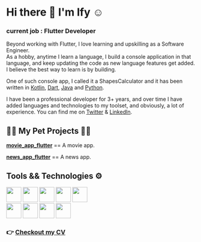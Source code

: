 # Hi there 👋 I'm Ify :relaxed:
### current job : Flutter Developer

Beyond working with Flutter, I love learning and upskilling as a Software Engineer.  
As a hobby, anytime I learn a language, I build a console application in that language, and keep updating the code as new language features get added. I believe the best way to learn is by building.  

One of such console app, I called it a ShapesCalculator and it has been written in [Kotlin](https://github.com/rexfilius/ShapesCalculator-Kotlin), [Dart](https://github.com/rexfilius/ShapesCalculator-Dart), [Java](https://github.com/rexfilius/ShapesCalculator-Java) and [Python](https://github.com/rexfilius/ShapesCalculator-Python).  

I have been a professional developer for 3+ years, and over time I have added languages and technologies to my toolset, and obviously, a lot of experience. You can find me on [Twitter](https://twitter.com/rex_filius) & [LinkedIn](https://linkedin.com/in/ifykelvinosakwe).


## :construction_worker_man: My Pet Projects :man_technologist:
**[movie_app_flutter](https://github.com/rexfilius/movie_app_flutter)** == A movie app.

**[news_app_flutter](https://github.com/rexfilius/news_app_flutter)** == A news app.

## Tools && Technologies :gear:
<div align="left">
<img src="https://img.shields.io/badge/kotlin-%230095D5.svg?&style=for-the-badge&logo=kotlin&logoColor=white" height="40"/>
<img src="https://img.shields.io/badge/dart-%230175C2.svg?&style=for-the-badge&logo=dart&logoColor=white" height="40"/>
<img src="https://img.shields.io/badge/java-%23ED8B00.svg?&style=for-the-badge&logo=java&logoColor=white" height="40"/>
<img src="https://img.shields.io/badge/python%20-%23039BE5.svg?&style=for-the-badge&logo=python" height="40"/>
<img src ="https://img.shields.io/badge/sqlite-%2307405e.svg?&style=for-the-badge&logo=sqlite&logoColor=white" height="40"/></div>

<div align="left">
<img src ="https://img.shields.io/badge/android-%2307405e.svg?&style=for-the-badge&logo=android&logoColor=white" height="40"/>
<img src="https://img.shields.io/badge/Flutter%20-%2302569B.svg?&style=for-the-badge&logo=Flutter&logoColor=white" height="40"/>
<img src="https://img.shields.io/badge/git%20-%23F05033.svg?&style=for-the-badge&logo=git&logoColor=white" height="40"/>
<img src="https://img.shields.io/badge/github%20-%23121011.svg?&style=for-the-badge&logo=github&logoColor=white" height="40"/></div>

### :point_right: [Checkout my CV](https://drive.google.com/drive/folders/1-9CYgkAveISY8Zu60EDImhuuHrcRXgff)
